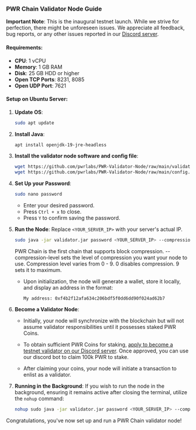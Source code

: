 
### **PWR Chain Validator Node Guide**

**Important Note**: This is the inaugural testnet launch. While we strive for perfection, there might be unforeseen issues. We appreciate all feedback, bug reports, or any other issues reported in our [Discord server](https://discord.gg/DJkcuy9SAg).

#### **Requirements**:
- **CPU**: 1 vCPU
- **Memory**: 1 GB RAM
- **Disk**: 25 GB HDD or higher
- **Open TCP Ports**: 8231, 8085
- **Open UDP Port**: 7621

#### **Setup on Ubuntu Server**:

1. **Update OS**: 
   ```bash
   sudo apt update
   ```

2. **Install Java**: 
   ```bash
   apt install openjdk-19-jre-headless
   ```

3. **Install the validator node software and config file**:
   ```bash
   wget https://github.com/pwrlabs/PWR-Validator-Node/raw/main/validator.jar
   wget https://github.com/pwrlabs/PWR-Validator-Node/raw/main/config.json
   ```

4. **Set Up your Password**:
   ```bash
   sudo nano password
   ```
   - Enter your desired password.
   - Press `Ctrl + x` to close.
   - Press `Y` to confirm saving the password.

5. **Run the Node**:
   Replace `<YOUR_SERVER_IP>` with your server's actual IP.
   ```bash
   sudo java -jar validator.jar password <YOUR_SERVER_IP> --compression-level 0
   ```
   PWR Chain is the first chain that supports block compression.
   --compression-level sets the level of compression you want your node to use.
   Compression level varies from 0 - 9. 0 disables compression. 9 sets it to maximum.
   
   - Upon initialization, the node will generate a wallet, store it locally, and display an address in the format: 
     ```
     My address: 0xf4b2f12afa634c206bdf5f0dd6dd90f024ad62b7
     ```

6. **Become a Validator Node**:

   - Initially, your node will synchronize with the blockchain but will not assume validator responsibilities until it possesses staked PWR Coins.
   
   - To obtain sufficient PWR Coins for staking, [apply to become a testnet validator on our Discord server](https://discord.gg/DJkcuy9SAg). Once approved, you can use our discord bot to claim 100k PWR to stake.
   
   - After claiming your coins, your node will initiate a transaction to enlist as a validator.

8. **Running in the Background**:
   If you wish to run the node in the background, ensuring it remains active after closing the terminal, utilize the `nohup` command:
   ```bash
   nohup sudo java -jar validator.jar password <YOUR_SERVER_IP> --compression-level 0 '&'
   ```

Congratulations, you've now set up and run a PWR Chain validator node!
